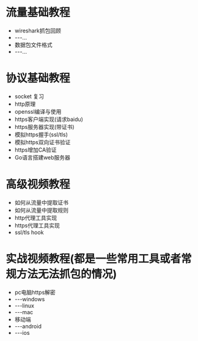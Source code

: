 # 流量基础教程
* wireshark抓包回顾
* ---...
* 数据包文件格式
* ---...
# 协议基础教程
* socket 复习
* http原理
* openssl编译与使用
* https客户端实现(请求baidu)
* https服务器实现(带证书)
* 模拟https握手(ssl/tls)
* 模拟https双向证书验证
* https增加CA验证
* Go语言搭建web服务器
# 高级视频教程
* 如何从流量中提取证书
* 如何从流量中提取规则
* http代理工具实现
* https代理工具实现
* ssl/tls hook
# 实战视频教程(都是一些常用工具或者常规方法无法抓包的情况)
* pc电脑https解密
* ---windows
* ---linux
* ---mac
* 移动端
* ---android
* ---ios

